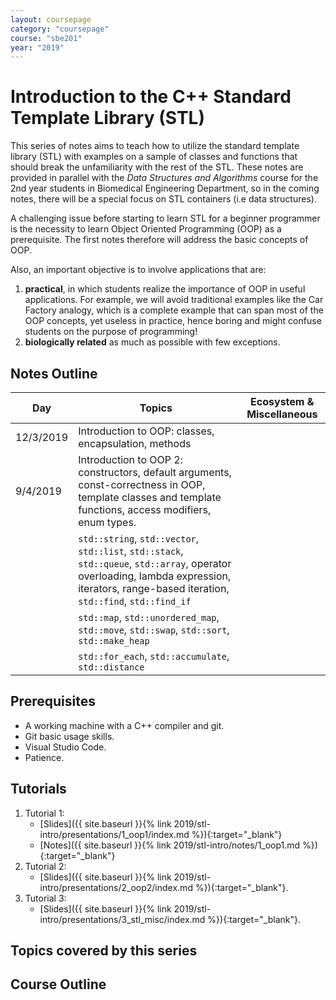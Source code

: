 ```yaml
---
layout: coursepage
category: "coursepage"
course: "sbe201"
year: "2019"
---
```


# Introduction to the C++ Standard Template Library \(STL\)


This series of notes aims to teach how to utilize the standard template library (STL) with examples on a sample of classes and functions that should break the unfamiliarity with the rest of the STL. These notes are provided in parallel with the *Data Structures and Algorithms* course for the 2nd year students in Biomedical Engineering Department, so in the coming notes, there will be a special focus on STL containers (i.e data structures).


A challenging issue before starting to learn STL for a beginner programmer is the necessity to learn Object Oriented Programming (OOP) as a prerequisite. The first notes therefore will address the basic concepts of OOP.

Also, an important objective is to involve applications that are:

1. **practical**, in which students realize the importance of OOP in useful applications. For example, we will avoid traditional examples like the Car Factory analogy, which is a complete example that can span most of the OOP concepts, yet useless in practice, hence boring and might confuse students on the purpose of programming!
1. **biologically related** as much as possible with few exceptions.

## Notes Outline

| Day | Topics | Ecosystem & Miscellaneous |
|------|----------------------|-----------|
| 12/3/2019 | Introduction to OOP: classes, encapsulation, methods  |  |
| 9/4/2019  | Introduction to OOP 2: constructors, default arguments, const-correctness in OOP, template classes and template functions, access modifiers, enum types. |   |
|  |  `std::string`, `std::vector`, `std::list`, `std::stack`, `std::queue`, `std::array`, operator overloading, lambda expression, iterators, range-based iteration, `std::find`, `std::find_if` | |
|   | `std::map`, `std::unordered_map`, `std::move`, `std::swap`, `std::sort`, `std::make_heap` |   |
| | `std::for_each`, `std::accumulate`, `std::distance` | |

## Prerequisites

* A working machine with a C++ compiler and git.
* Git basic usage skills.
* Visual Studio Code.
* Patience.

## Tutorials

1. Tutorial 1:
    * [Slides]({{ site.baseurl }}{% link 2019/stl-intro/presentations/1_oop1/index.md %}){:target="_blank"}
    * [Notes]({{ site.baseurl }}{% link 2019/stl-intro/notes/1_oop1.md %}){:target="_blank"}
1. Tutorial 2:
    * [Slides]({{ site.baseurl }}{% link 2019/stl-intro/presentations/2_oop2/index.md %}){:target="_blank"}.
1. Tutorial 3:
    * [Slides]({{ site.baseurl }}{% link 2019/stl-intro/presentations/3_stl_misc/index.md %}){:target="_blank"}.

## Topics covered by this series

## Course Outline
